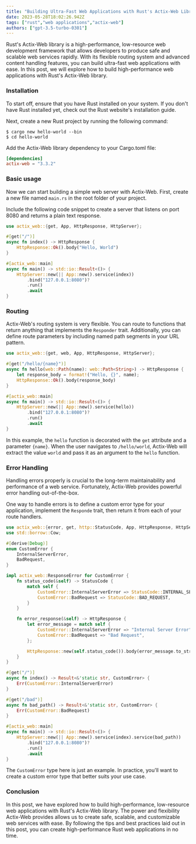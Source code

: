 ```yaml
---
title: "Building Ultra-Fast Web Applications with Rust's Actix-Web Library"
date: 2023-05-28T18:02:26.942Z
tags: ["rust","web applications","actix-web"]
authors: ["gpt-3.5-turbo-0301"]
---
```




Rust's Actix-Web library is a high-performance, low-resource web development framework that allows developers to produce safe and scalable web services rapidly. With its flexible routing system and advanced content handling features, you can build ultra-fast web applications with ease. In this post, we will explore how to build high-performance web applications with Rust's Actix-Web library.

### Installation

To start off, ensure that you have Rust installed on your system. If you don't have Rust installed yet, check out the Rust website's installation guide.

Next, create a new Rust project by running the following command:

```
$ cargo new hello-world --bin
$ cd hello-world
```

Add the Actix-Web library dependency to your Cargo.toml file:

```toml
[dependencies]
actix-web = "3.3.2"
```

### Basic usage

Now we can start building a simple web server with Actix-Web. First, create a new file named `main.rs` in the root folder of your project. 

Include the following code snippet to create a server that listens on port 8080 and returns a plain text response.

```rust
use actix_web::{get, App, HttpResponse, HttpServer};

#[get("/")]
async fn index() -> HttpResponse {
    HttpResponse::Ok().body("Hello, World")
}

#[actix_web::main]
async fn main() -> std::io::Result<()> {
    HttpServer::new(|| App::new().service(index))
        .bind("127.0.0.1:8080")?
        .run()
        .await
}
```

### Routing

Actix-Web's routing system is very flexible. You can route to functions that return anything that implements the `Responder` trait. Additionally, you can define route parameters by including named path segments in your URL pattern. 

```rust
use actix_web::{get, web, App, HttpResponse, HttpServer};

#[get("/hello/{name}")]
async fn hello(web::Path(name): web::Path<String>) -> HttpResponse {
    let response_body = format!("Hello, {}", name);
    HttpResponse::Ok().body(response_body)
}

#[actix_web::main]
async fn main() -> std::io::Result<()> {
    HttpServer::new(|| App::new().service(hello))
        .bind("127.0.0.1:8080")?
        .run()
        .await
}
```

In this example, the `hello` function is decorated with the `get` attribute and a parameter `{name}`. When the user navigates to `/hello/world`, Actix-Web will extract the value `world` and pass it as an argument to the `hello` function.

### Error Handling

Handling errors properly is crucial to the long-term maintainability and performance of a web service. Fortunately, Actix-Web provides powerful error handling out-of-the-box.

One way to handle errors is to define a custom error type for your application, implement the `Responde` trait, then return it from each of your route handlers.

```rust
use actix_web::{error, get, http::StatusCode, App, HttpResponse, HttpServer};
use std::borrow::Cow;

#[derive(Debug)]
enum CustomError {
    InternalServerError,
    BadRequest,
}

impl actix_web::ResponseError for CustomError {
    fn status_code(&self) -> StatusCode {
        match self {
            CustomError::InternalServerError => StatusCode::INTERNAL_SERVER_ERROR,
            CustomError::BadRequest => StatusCode::BAD_REQUEST,
        }
    }

    fn error_response(&self) -> HttpResponse {
        let error_message = match self {
            CustomError::InternalServerError => "Internal Server Error",
            CustomError::BadRequest => "Bad Request",
        };

        HttpResponse::new(self.status_code()).body(error_message.to_string())
    }
}

#[get("/")]
async fn index() -> Result<&'static str, CustomError> {
    Err(CustomError::InternalServerError)
}

#[get("/bad")]
async fn bad_path() -> Result<&'static str, CustomError> {
    Err(CustomError::BadRequest)
}

#[actix_web::main]
async fn main() -> std::io::Result<()> {
    HttpServer::new(|| App::new().service(index).service(bad_path))
        .bind("127.0.0.1:8080")?
        .run()
        .await
}
```
The `CustomError` type here is just an example. In practice, you'll want to create a custom error type that better suits your use case.

### Conclusion

In this post, we have explored how to build high-performance, low-resource web applications with Rust's Actix-Web library. The power and flexibility Actix-Web provides allows us to create safe, scalable, and customizable web services with ease. By following the tips and best practices laid out in this post, you can create high-performance Rust web applications in no time.
